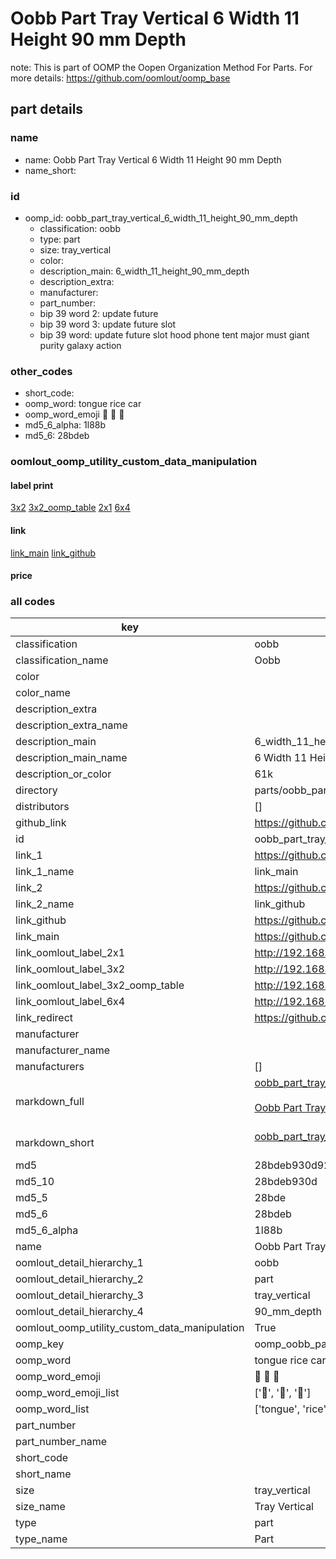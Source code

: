 # Oobb Part Tray Vertical 6 Width 11 Height 90 mm Depth  

note: This is part of OOMP the Oopen Organization Method For Parts. For more details: https://github.com/oomlout/oomp_base

##  part details
  







### name
* name: Oobb Part Tray Vertical 6 Width 11 Height 90 mm Depth
* name_short: 
### id
* oomp_id: oobb_part_tray_vertical_6_width_11_height_90_mm_depth
  * classification: oobb
  * type: part
  * size: tray_vertical
  * color: 
  * description_main: 6_width_11_height_90_mm_depth
  * description_extra: 
  * manufacturer: 
  * part_number: 
  * bip 39 word 2: update future
  * bip 39 word 3: update future slot
  * bip 39 word: update future slot hood phone tent major must giant purity galaxy action

### other_codes
* short_code: 
* oomp_word: tongue rice car
* oomp_word_emoji :tongue: :rice: :car:
* md5_6_alpha: 1l88b
* md5_6: 28bdeb






### oomlout_oomp_utility_custom_data_manipulation
#### label print
[3x2](http://192.168.1.245:1112/?label=oomp%201l88b)
[3x2_oomp_table](http://192.168.1.108:1112/?label=oomp%201l88b)
[2x1](http://192.168.1.242:1112/?label=oomp%201l88b)
[6x4](http://192.168.1.55:1112/?label=oomp%201l88b)    

#### link

[link_main](https://github.com/oomlout/oomlout_oomp_version_1_messy/tree/main/parts/oobb_part_tray_vertical_6_width_11_height_90_mm_depth) [link_github](https://github.com/oomlout/oomlout_oomp_version_1_messy/tree/main/parts/oobb_part_tray_vertical_6_width_11_height_90_mm_depth)                             

#### price







### all codes 
| key | value |  
| --- | --- |  
| classification | oobb |  
| classification_name | Oobb |  
| color |  |  
| color_name |  |  
| description_extra |  |  
| description_extra_name |  |  
| description_main | 6_width_11_height_90_mm_depth |  
| description_main_name | 6 Width 11 Height 90 mm Depth |  
| description_or_color | 61k |  
| directory | parts/oobb_part_tray_vertical_6_width_11_height_90_mm_depth |  
| distributors | [] |  
| github_link | https://github.com/oomlout/oomlout_oomp_part_src/tree/main/parts/oobb_part_tray_vertical_6_width_11_height_90_mm_depth |  
| id | oobb_part_tray_vertical_6_width_11_height_90_mm_depth |  
| link_1 | https://github.com/oomlout/oomlout_oomp_version_1_messy/tree/main/parts/oobb_part_tray_vertical_6_width_11_height_90_mm_depth |  
| link_1_name | link_main |  
| link_2 | https://github.com/oomlout/oomlout_oomp_version_1_messy/tree/main/parts/oobb_part_tray_vertical_6_width_11_height_90_mm_depth |  
| link_2_name | link_github |  
| link_github | https://github.com/oomlout/oomlout_oomp_version_1_messy/tree/main/parts/oobb_part_tray_vertical_6_width_11_height_90_mm_depth |  
| link_main | https://github.com/oomlout/oomlout_oomp_version_1_messy/tree/main/parts/oobb_part_tray_vertical_6_width_11_height_90_mm_depth |  
| link_oomlout_label_2x1 | http://192.168.1.242:1112/?label=oomp%201l88b |  
| link_oomlout_label_3x2 | http://192.168.1.245:1112/?label=oomp%201l88b |  
| link_oomlout_label_3x2_oomp_table | http://192.168.1.108:1112/?label=oomp%201l88b |  
| link_oomlout_label_6x4 | http://192.168.1.55:1112/?label=oomp%201l88b |  
| link_redirect | https://github.com/oomlout/oomlout_oomp_version_1_messy/tree/main/parts/oobb_part_tray_vertical_6_width_11_height_90_mm_depth |  
| manufacturer |  |  
| manufacturer_name |  |  
| manufacturers | [] |  
| markdown_full | [oobb_part_tray_vertical_6_width_11_height_90_mm_depth](none)<br>[](none)<br>[Oobb Part Tray Vertical 6 Width 11 Height 90 Mm Depth](none)<br><br> |  
| markdown_short | [oobb_part_tray_vertical_6_width_11_height_90_mm_depth](none)<br><br> |  
| md5 | 28bdeb930d9210cf7d51c6d59817a774 |  
| md5_10 | 28bdeb930d |  
| md5_5 | 28bde |  
| md5_6 | 28bdeb |  
| md5_6_alpha | 1l88b |  
| name | Oobb Part Tray Vertical 6 Width 11 Height 90 mm Depth |  
| oomlout_detail_hierarchy_1 | oobb |  
| oomlout_detail_hierarchy_2 | part |  
| oomlout_detail_hierarchy_3 | tray_vertical |  
| oomlout_detail_hierarchy_4 | 90_mm_depth |  
| oomlout_oomp_utility_custom_data_manipulation | True |  
| oomp_key | oomp_oobb_part_tray_vertical_6_width_11_height_90_mm_depth |  
| oomp_word | tongue rice car |  
| oomp_word_emoji | :tongue: :rice: :car: |  
| oomp_word_emoji_list | [':tongue:', ':rice:', ':car:'] |  
| oomp_word_list | ['tongue', 'rice', 'car'] |  
| part_number |  |  
| part_number_name |  |  
| short_code |  |  
| short_name |  |  
| size | tray_vertical |  
| size_name | Tray Vertical |  
| type | part |  
| type_name | Part |  
